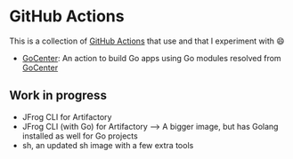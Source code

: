 # GitHub Actions

This is a collection of [GitHub Actions](https://github.com/features/actions) that use and that I experiment with :smile:

* [GoCenter](./gocenter): An action to build Go apps using Go modules resolved from [GoCenter](https://gocenter.jfrog.com/stats)

## Work in progress

* JFrog CLI for Artifactory
* JFrog CLI (with Go) for Artifactory --> A bigger image, but has Golang installed as well for Go projects
* sh, an updated sh image with a few extra tools